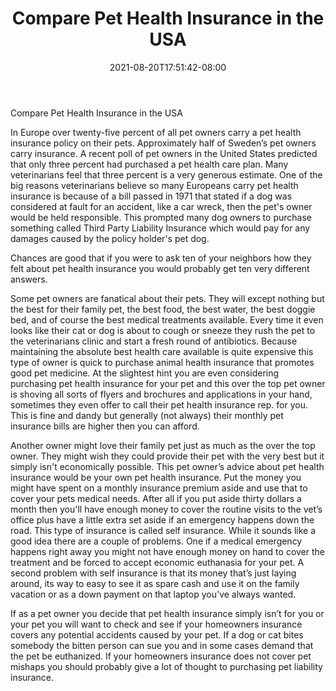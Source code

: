﻿---
title: "Compare Pet Health Insurance in the USA"
date: 2021-08-20T17:51:42-08:00
description: "pet health care Tips for Web Success"
featured_image: "/images/pet health care.jpg"
tags: ["pet health care"]
---

Compare Pet Health Insurance in the USA
	
In Europe over twenty-five percent of all pet owners carry a pet health insurance policy on their pets. Approximately half of Sweden’s pet owners carry insurance. A recent poll of pet owners in the United States predicted that only three percent had purchased a pet health care plan. Many veterinarians feel that three percent is a very generous estimate.  One of the big reasons veterinarians believe so many Europeans carry pet health insurance is because of a bill passed in 1971 that stated if a dog was considered at fault for an accident, like a car wreck, then the pet's owner would be held responsible. This prompted many dog owners to purchase something called Third Party Liability Insurance which would pay for any damages caused by the policy holder's pet dog.

Chances are good that if you were to ask ten of your neighbors how they felt about pet health insurance you would probably get ten very different answers.
	
Some pet owners are fanatical about their pets. They will except nothing but the best for their family pet, the best food, the best water, the best doggie bed, and of course the best medical treatments available. Every time it even looks like their cat or dog is about to cough or sneeze they rush the pet to the veterinarians clinic and start a fresh round of antibiotics. Because maintaining the absolute best health care available is quite expensive this type of owner is quick to purchase animal health insurance that promotes good pet medicine. At the slightest hint you are even considering purchasing pet health insurance for your pet and this over the top pet owner is shoving all sorts of flyers and brochures and applications in your hand, sometimes they even offer to call their pet health insurance rep. for you. This is fine and dandy but generally (not always) their monthly pet insurance bills are higher then you can afford.

Another owner might love their family pet just as much as the over the top owner. They might wish they could provide their pet with the very best but it simply isn't economically possible. This pet owner’s advice about pet health insurance would be your own pet health insurance. Put the money you might have spent on a monthly insurance premium aside and use that to cover your pets medical needs. After all if you put aside thirty dollars a month then you'll have enough money to cover the routine visits to the vet’s office plus have a little extra set aside if an emergency happens down the road. This type of insurance is called self insurance. While it sounds like a good idea there are a couple of problems. One if a medical emergency happens right away you might not have enough money on hand to cover the treatment and be forced to accept economic euthanasia for your pet. A second problem with self insurance is that its money that’s just laying around, its way to easy to see it as spare cash and use it on the family vacation or as a down payment on that laptop you've always wanted.   
	
If as a pet owner you decide that pet health insurance simply isn’t for you or your pet you will want to check and see if your homeowners insurance covers any potential accidents caused by your pet. If a dog or cat bites somebody the bitten person can sue you and in some cases demand that the pet be euthanized. If your homeowners insurance does not cover pet mishaps you should probably give a lot of thought to purchasing pet liability insurance.


